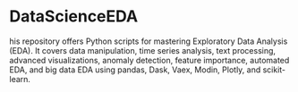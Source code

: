 # DataScienceEDA
his repository offers Python scripts for mastering Exploratory Data Analysis (EDA). It covers data manipulation, time series analysis, text processing, advanced visualizations, anomaly detection, feature importance, automated EDA, and big data EDA using pandas, Dask, Vaex, Modin, Plotly, and scikit-learn. 
